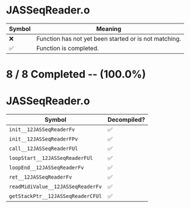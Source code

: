 # JASSeqReader.o
| Symbol | Meaning 
| ------------- | ------------- 
| :x: | Function has not yet been started or is not matching. 
| :white_check_mark: | Function is completed. 


# 8 / 8 Completed -- (100.0%)
# JASSeqReader.o
| Symbol | Decompiled? |
| ------------- | ------------- |
| `init__12JASSeqReaderFv` | :white_check_mark: |
| `init__12JASSeqReaderFPv` | :white_check_mark: |
| `call__12JASSeqReaderFUl` | :white_check_mark: |
| `loopStart__12JASSeqReaderFUl` | :white_check_mark: |
| `loopEnd__12JASSeqReaderFv` | :white_check_mark: |
| `ret__12JASSeqReaderFv` | :white_check_mark: |
| `readMidiValue__12JASSeqReaderFv` | :white_check_mark: |
| `getStackPtr__12JASSeqReaderCFUl` | :white_check_mark: |

